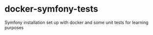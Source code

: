 # docker-symfony-tests

Symfony installation set up with docker and some unit tests for learning purposes

